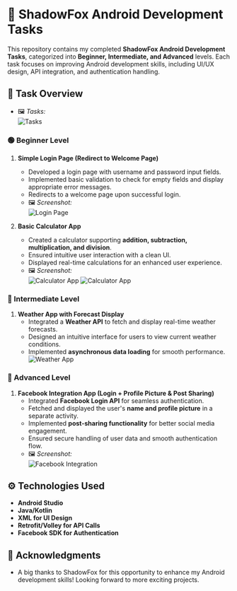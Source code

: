 # 🚀 ShadowFox Android Development Tasks  

This repository contains my completed **ShadowFox Android Development Tasks**, categorized into **Beginner, Intermediate, and Advanced** levels. Each task focuses on improving Android development skills, including UI/UX design, API integration, and authentication handling.  

## 📌 Task Overview  
   - 🖼️ *Tasks:*  
     ![Tasks](https://github.com/Jaffer74/ShadoxFox/blob/main/SimpleLoginApp/Untitled%20design.png) 

### 🟢 Beginner Level  
1. **Simple Login Page (Redirect to Welcome Page)**  
   - Developed a login page with username and password input fields.  
   - Implemented basic validation to check for empty fields and display appropriate error messages.  
   - Redirects to a welcome page upon successful login.
   - 🖼️ *Screenshot:*  
     ![Login Page](https://github.com/Jaffer74/ShadoxFox/blob/main/SimpleLoginApp/Untitled%20design.png) 

2. **Basic Calculator App**  
   - Created a calculator supporting **addition, subtraction, multiplication, and division**.  
   - Ensured intuitive user interaction with a clean UI.  
   - Displayed real-time calculations for an enhanced user experience.
   - 🖼️ *Screenshot:*  
     ![Calculator App](https://github.com/Jaffer74/ShadoxFox/blob/main/Calculator_App/Untitled%20design%20(1).png)
     ![Calculator App](https://github.com/Jaffer74/ShadoxFox/blob/main/Calculator_App/Untitled%20design%20(2).png)  

### 🔵 Intermediate Level  
1. **Weather App with Forecast Display**  
   - Integrated a **Weather API** to fetch and display real-time weather forecasts.  
   - Designed an intuitive interface for users to view current weather conditions.  
   - Implemented **asynchronous data loading** for smooth performance.
   ![Weather App]([assets/weather_app.png](https://github.com/Jaffer74/ShadoxFox/blob/main/weather-forecast_app/Untitled%20design%20(3).png))  

### 🔴 Advanced Level  
1. **Facebook Integration App (Login + Profile Picture & Post Sharing)**  
   - Integrated **Facebook Login API** for seamless authentication.  
   - Fetched and displayed the user's **name and profile picture** in a separate activity.  
   - Implemented **post-sharing functionality** for better social media engagement.  
   - Ensured secure handling of user data and smooth authentication flow.
   - 🖼️ *Screenshot:*  
     ![Facebook Integration](https://github.com/Jaffer74/ShadoxFox/blob/main/facebook_app/Untitled%20design%20(4).png)  


## ⚙️ Technologies Used  
- **Android Studio**  
- **Java/Kotlin**  
- **XML for UI Design**  
- **Retrofit/Volley for API Calls**  
- **Facebook SDK for Authentication**  

## 📢 Acknowledgments
- A big thanks to ShadowFox for this opportunity to enhance my Android development skills! Looking forward to more exciting projects.
